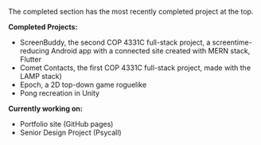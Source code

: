 The completed section has the most recently completed project at the top.

**Completed Projects:**
- ScreenBuddy, the second COP 4331C full-stack project, a screentime-reducing Android app with a connected site created with MERN stack, Flutter
- Comet Contacts, the first COP 4331C full-stack project, made with the LAMP stack)
- Epoch, a 2D top-down game roguelike
- Pong recreation in Unity

**Currently working on:**
- Portfolio site (GitHub pages)
- Senior Design Project (Psycall)
